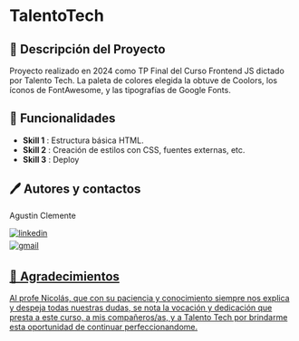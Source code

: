 # TalentoTech


## 📝 Descripción del Proyecto

Proyecto realizado en 2024 como TP Final del Curso Frontend JS dictado por Talento Tech.
La paleta de colores elegida la obtuve de Coolors, los íconos de FontAwesome, y las tipografías de Google Fonts.

## 🔨 Funcionalidades 

- **Skill 1** : Estructura básica HTML.
- **Skill 2** : Creación de estilos con CSS, fuentes externas, etc.
- **Skill 3** : Deploy 


##  🖊️  Autores y contactos
Agustin Clemente

<a href="https://www.linkedin.com/in/agustin-clemente-6a8585125/" target="_blank">
<img src="https://img.shields.io/badge/linkedin -%2300acee.svg?color=405DE6&style=for-the-badge&logo=linkedin&logoColor=white" alt=linkedin style="margin-bottom: 5px;"/>
</a>


<br>


<a href="mailto:a_clemente@live.com.ar" target="_blank">
<img src=https://img.shields.io/badge/gmail-%2300acee.svg?color=EA4335&style=for-the-badge&logo=gmail&logoColor=white alt=gmail style="margin-bottom: 5px;" />

## 🎁 Agradecimientos 
Al profe Nicolás, que con su paciencia y conocimiento siempre nos explica y despeja todas nuestras dudas, se nota la vocación y dedicación que presta a este curso, a mis compañeros/as, y a Talento Tech por brindarme esta oportunidad de continuar perfeccionandome.